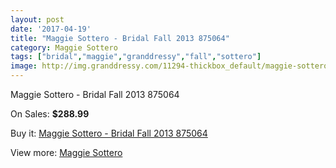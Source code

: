 ```yaml
---
layout: post
date: '2017-04-19'
title: "Maggie Sottero - Bridal Fall 2013 875064"
category: Maggie Sottero
tags: ["bridal","maggie","granddressy","fall","sottero"]
image: http://img.granddressy.com/11294-thickbox_default/maggie-sottero-bridal-fall-2013-875064.jpg
---
```

Maggie Sottero - Bridal Fall 2013 875064

On Sales: **$288.99**
<a href="https://www.granddressy.com/en/maggie-sottero/10389-maggie-sottero-bridal-fall-2013-875064.html"><amp-img layout="responsive" width="600" height="600" src="//img.granddressy.com/11294-thickbox_default/maggie-sottero-bridal-fall-2013-875064.jpg" alt="Maggie Sottero - Bridal Fall 2013 875064 0" /></a>

Buy it: [Maggie Sottero - Bridal Fall 2013 875064](https://www.granddressy.com/en/maggie-sottero/10389-maggie-sottero-bridal-fall-2013-875064.html "Maggie Sottero - Bridal Fall 2013 875064")

View more: [Maggie Sottero](https://www.granddressy.com/en/13-maggie-sottero "Maggie Sottero")